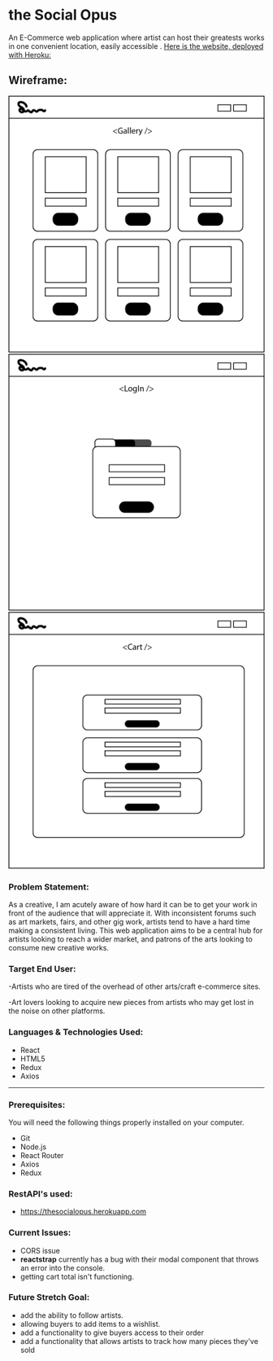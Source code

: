 # the Social Opus
An E-Commerce web application where artist can host their greatests works in one convenient location, easily accessible . 
[Here is the website, deployed with Heroku:](http://socialopus.herokuapp.com/)


## Wireframe:
![wireframe](/wireframe/Gallery-social.png)
![wireframe](/wireframe/LogIn-social.png)
![wireframe](/wireframe/Cart-social.png)

### Problem Statement:

As a creative, I am acutely aware of how hard it can be to get your work in front of the audience that will appreciate it. With inconsistent forums such as art markets, fairs, and other gig work, artists tend to have a hard time making a consistent living. This web application aims to be a central hub for artists looking to reach a wider market, and patrons of the arts looking to consume new creative works.

### Target End User:

-Artists who are tired of the overhead of other arts/craft e-commerce sites.

-Art lovers looking to acquire new pieces from artists who may get lost in the noise on other platforms.

### Languages & Technologies Used:

- React
- HTML5
- Redux
- Axios

-----

### Prerequisites:
You will need the following things properly installed on your computer.

- Git
- Node.js
- React Router
- Axios
- Redux

### RestAPI's used:
- https://thesocialopus.herokuapp.com

### Current Issues:
- CORS issue
- **reactstrap** currently has a bug with their modal component 
that throws an error into the console.
- getting cart total isn't functioning.

### Future Stretch Goal:
- add the ability to follow artists.
- allowing buyers to add items to a wishlist.
- add a functionality to give buyers access to their order
- add a functionality that allows artists to track how many pieces they've sold
